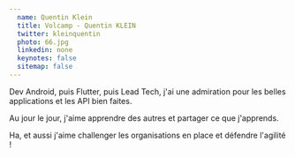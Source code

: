 ```yaml
---
  name: Quentin Klein
  title: Volcamp - Quentin KLEIN
  twitter: kleinquentin
  photo: 66.jpg
  linkedin: none
  keynotes: false
  sitemap: false
---
```

Dev Android, puis Flutter, puis Lead Tech, j'ai une admiration pour les belles applications et les API bien faites.

Au jour le jour, j'aime apprendre des autres et partager ce que j'apprends.

Ha, et aussi j'aime challenger les organisations en place et défendre l'agilité !
